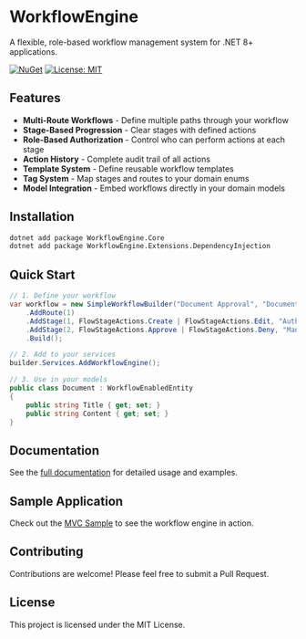 # WorkflowEngine

A flexible, role-based workflow management system for .NET 8+ applications.

[![NuGet](https://img.shields.io/nuget/v/WorkflowEngine.Core.svg)](https://www.nuget.org/packages/WorkflowEngine.Core/)
[![License: MIT](https://img.shields.io/badge/License-MIT-yellow.svg)](https://opensource.org/licenses/MIT)

## Features

- **Multi-Route Workflows** - Define multiple paths through your workflow
- **Stage-Based Progression** - Clear stages with defined actions
- **Role-Based Authorization** - Control who can perform actions at each stage
- **Action History** - Complete audit trail of all actions
- **Template System** - Define reusable workflow templates
- **Tag System** - Map stages and routes to your domain enums
- **Model Integration** - Embed workflows directly in your domain models

## Installation

```bash
dotnet add package WorkflowEngine.Core
dotnet add package WorkflowEngine.Extensions.DependencyInjection
```

## Quick Start

```csharp
// 1. Define your workflow
var workflow = new SimpleWorkflowBuilder("Document Approval", "Document")
    .AddRoute(1)
    .AddStage(1, FlowStageActions.Create | FlowStageActions.Edit, "Author")
    .AddStage(2, FlowStageActions.Approve | FlowStageActions.Deny, "Manager")
    .Build();

// 2. Add to your services
builder.Services.AddWorkflowEngine();

// 3. Use in your models
public class Document : WorkflowEnabledEntity
{
    public string Title { get; set; }
    public string Content { get; set; }
}
```

## Documentation

See the [full documentation](src/README.md) for detailed usage and examples.

## Sample Application

Check out the [MVC Sample](WorkflowEngine.Samples.Mvc/) to see the workflow engine in action.

## Contributing

Contributions are welcome! Please feel free to submit a Pull Request.

## License

This project is licensed under the MIT License.
